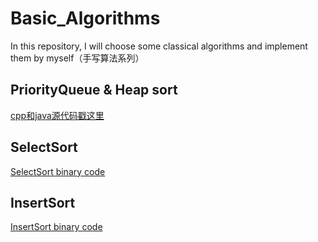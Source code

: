 # Basic_Algorithms
In this repository, I will choose some classical algorithms and implement them by myself（手写算法系列）

## PriorityQueue & Heap sort
[cpp和java源代码戳这里](https://github.com/sunliancheng/basic_algorithms/tree/master/Heap&PriorityQueue)

## SelectSort
[SelectSort binary code](https://github.com/sunliancheng/basic_algorithms/tree/master/SelectSort)

## InsertSort
[InsertSort binary code](https://github.com/sunliancheng/basic_algorithms/tree/master/InsertSort)
